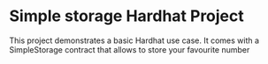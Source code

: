 # Simple storage Hardhat Project

This project demonstrates a basic Hardhat use case. It comes with a SimpleStorage contract that allows to store your favourite number


